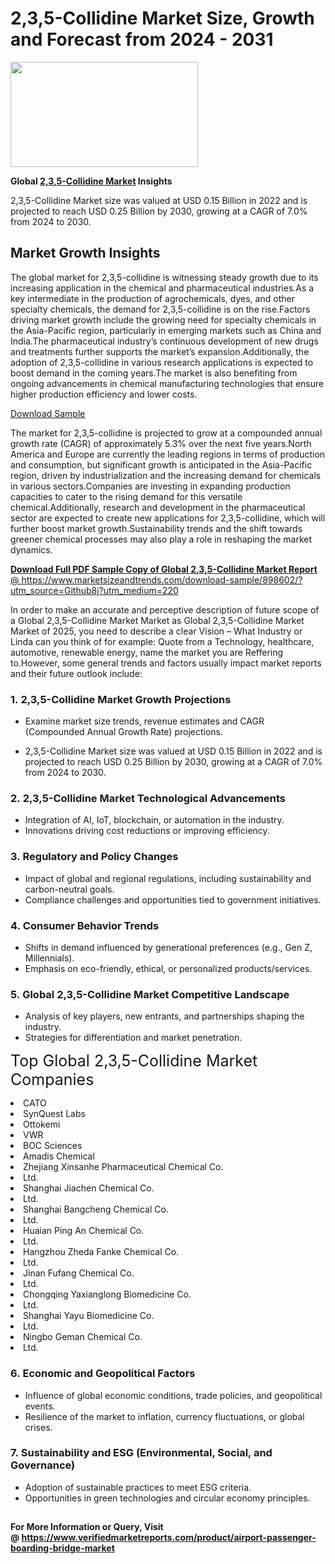 <H1>2,3,5-Collidine Market Size, Growth and Forecast from 2024 - 2031</H1><img class="aligncenter size-medium wp-image-584254" src="https://thirdeyenews.in/wp-content/uploads/2024/09/Global-Market-Research-300x168.jpeg" alt="" width="300" height="168" /><p><strong>Global&nbsp;<a href="https://www.marketsizeandtrends.com/download-sample/898602/?utm_source=Github8j?utm_medium=220">2,3,5-Collidine Market</a> Insights</strong></p><p>2,3,5-Collidine Market size was valued at USD 0.15 Billion in 2022 and is projected to reach USD 0.25 Billion by 2030, growing at a CAGR of 7.0% from 2024 to 2030.</p><p><h2>Market Growth Insights</h2> <p>The global market for 2,3,5-collidine is witnessing steady growth due to its increasing application in the chemical and pharmaceutical industries.As a key intermediate in the production of agrochemicals, dyes, and other specialty chemicals, the demand for 2,3,5-collidine is on the rise.Factors driving market growth include the growing need for specialty chemicals in the Asia-Pacific region, particularly in emerging markets such as China and India.The pharmaceutical industry’s continuous development of new drugs and treatments further supports the market’s expansion.Additionally, the adoption of 2,3,5-collidine in various research applications is expected to boost demand in the coming years.The market is also benefiting from ongoing advancements in chemical manufacturing technologies that ensure higher production efficiency and lower costs.</p> <p><a href="sample_link_here">Download Sample</a></p> <p>The market for 2,3,5-collidine is projected to grow at a compounded annual growth rate (CAGR) of approximately 5.3% over the next five years.North America and Europe are currently the leading regions in terms of production and consumption, but significant growth is anticipated in the Asia-Pacific region, driven by industrialization and the increasing demand for chemicals in various sectors.Companies are investing in expanding production capacities to cater to the rising demand for this versatile chemical.Additionally, research and development in the pharmaceutical sector are expected to create new applications for 2,3,5-collidine, which will further boost market growth.Sustainability trends and the shift towards greener chemical processes may also play a role in reshaping the market dynamics.</p> <p><a href="more_info_link_here"></p><p><span class=""><strong>Download Full PDF Sample Copy of Global 2,3,5-Collidine Market Report</strong> @ <a href="https://www.marketsizeandtrends.com/download-sample/898602/?utm_source=Github8j?utm_medium=220" target="_blank">https://www.marketsizeandtrends.com/download-sample/898602/?utm_source=Github8j?utm_medium=220</a></span></p><p>In order to make an accurate and perceptive description of future scope of a Global&nbsp;2,3,5-Collidine Market Market as Global&nbsp;2,3,5-Collidine Market Market of 2025, you need to describe a clear Vision &ndash; What Industry or Linda can you think of for example: Quote from a Technology, healthcare, automotive, renewable energy, name the market you are Reffering to.However, some general trends and factors usually impact market reports and their future outlook include:</p><h3>1.&nbsp;<strong>2,3,5-Collidine Market Growth Projections</strong></h3><ul><li>Examine market size trends, revenue estimates and CAGR (Compounded Annual Growth Rate) projections.</li><li><p>2,3,5-Collidine Market size was valued at USD 0.15 Billion in 2022 and is projected to reach USD 0.25 Billion by 2030, growing at a CAGR of 7.0% from 2024 to 2030.</p></li></ul><h3>2.&nbsp;<strong>2,3,5-Collidine Market Technological Advancements</strong></h3><ul><li>Integration of AI, IoT, blockchain, or automation in the industry.</li><li>Innovations driving cost reductions or improving efficiency.</li></ul><h3>3.&nbsp;<strong>Regulatory and Policy Changes</strong></h3><ul><li>Impact of global and regional regulations, including sustainability and carbon-neutral goals.</li><li>Compliance challenges and opportunities tied to government initiatives.</li></ul><h3>4.&nbsp;<strong>Consumer Behavior Trends</strong></h3><ul><li>Shifts in demand influenced by generational preferences (e.g., Gen Z, Millennials).</li><li>Emphasis on eco-friendly, ethical, or personalized products/services.</li></ul><h3>5.&nbsp;<strong>Global 2,3,5-Collidine Market Competitive Landscape</strong></h3><ul><li>Analysis of key players, new entrants, and partnerships shaping the industry.</li><li>Strategies for differentiation and market penetration.</li></ul><p data-pm-slice="1 1 []"><span style="color: inherit; font-family: inherit; font-size: 25px;">Top Global 2,3,5-Collidine Market Companies</span></p><div class="" data-test-id=""><p><li>CATO</li><li> SynQuest Labs</li><li> Ottokemi</li><li> VWR</li><li> BOC Sciences</li><li> Amadis Chemical</li><li> Zhejiang Xinsanhe Pharmaceutical Chemical Co.</li><li> Ltd.</li><li> Shanghai Jiachen Chemical Co.</li><li> Ltd.</li><li> Shanghai Bangcheng Chemical Co.</li><li> Ltd.</li><li> Huaian Ping An Chemical Co.</li><li> Ltd.</li><li> Hangzhou Zheda Fanke Chemical Co.</li><li> Ltd.</li><li> Jinan Fufang Chemical Co.</li><li> Ltd.</li><li> Chongqing Yaxianglong Biomedicine Co.</li><li> Ltd.</li><li> Shanghai Yayu Biomedicine Co.</li><li> Ltd.</li><li> Ningbo Geman Chemical Co.</li><li> Ltd.</li></p></div><h3>6.&nbsp;<strong>Economic and Geopolitical Factors</strong></h3><ul><li>Influence of global economic conditions, trade policies, and geopolitical events.</li><li>Resilience of the market to inflation, currency fluctuations, or global crises.</li></ul><h3>7.&nbsp;<strong>Sustainability and ESG (Environmental, Social, and Governance)</strong></h3><ul><li>Adoption of sustainable practices to meet ESG criteria.</li><li>Opportunities in green technologies and circular economy principles.</li></ul><h2><strong style="font-size: 14px;">For More Information or Query, Visit @&nbsp;</strong><a style="background-color: #ffffff; font-size: 14px;" href="https://www.marketsizeandtrends.com/report/235-collidine-market/" target="_blank">https://www.verifiedmarketreports.com/product/airport-passenger-boarding-bridge-market</a></h2>